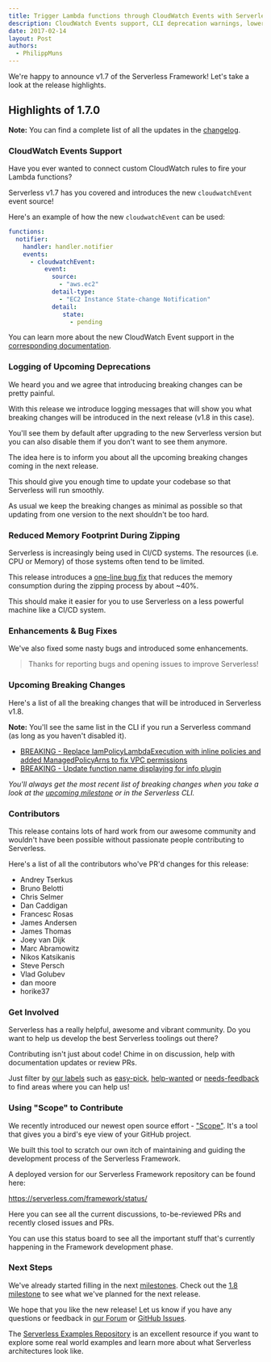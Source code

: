 ```yaml
---
title: Trigger Lambda functions through CloudWatch Events with Serverless v1.7
description: CloudWatch Events support, CLI deprecation warnings, lower memory usage during zipping, bugfixes and improvements in the Serverless Framework v1.7 release.
date: 2017-02-14
layout: Post
authors:
  - PhilippMuns
---
```


We're happy to announce v1.7 of the Serverless Framework! Let's take a look at the release highlights.

## Highlights of 1.7.0

**Note:** You can find a complete list of all the updates in the [changelog](https://github.com/serverless/serverless/blob/master/CHANGELOG.md).

### CloudWatch Events Support

Have you ever wanted to connect custom CloudWatch rules to fire your Lambda functions?

Serverless v1.7 has you covered and introduces the new `cloudwatchEvent` event source!

Here's an example of how the new `cloudwatchEvent` can be used:

```yml
functions:
  notifier:
    handler: handler.notifier
    events:
      - cloudwatchEvent:
          event:
            source:
              - "aws.ec2"
            detail-type:
              - "EC2 Instance State-change Notification"
            detail:
               state:
                 - pending
```

You can learn more about the new CloudWatch Event support in the [corresponding documentation](https://serverless.com/framework/docs/providers/aws/events/cloudwatch-event/).

### Logging of Upcoming Deprecations

We heard you and we agree that introducing breaking changes can be pretty painful.

With this release we introduce logging messages that will show you what breaking changes will be introduced in the next release (v1.8 in this case).

You'll see them by default after upgrading to the new Serverless version but you can also disable them if you don't want to see them anymore.

The idea here is to inform you about all the upcoming breaking changes coming in the next release.

This should give you enough time to update your codebase so that Serverless will run smoothly.

As usual we keep the breaking changes as minimal as possible so that updating from one version to the next shouldn't be too hard.

### Reduced Memory Footprint During Zipping

Serverless is increasingly being used in CI/CD systems. The resources (i.e. CPU or Memory) of those systems often tend to be limited.

This release introduces a [one-line bug fix](https://github.com/serverless/serverless/pull/3220) that reduces the memory consumption during the zipping process by about ~40%.

This should make it easier for you to use Serverless on a less powerful machine like a CI/CD system.

### Enhancements & Bug Fixes

We've also fixed some nasty bugs and introduced some enhancements.

> Thanks for reporting bugs and opening issues to improve Serverless!

### Upcoming Breaking Changes

Here's a list of all the breaking changes that will be introduced in Serverless v1.8.

**Note:** You'll see the same list in the CLI if you run a Serverless command (as long as you haven't disabled it).

- [BREAKING - Replace IamPolicyLambdaExecution with inline policies and added ManagedPolicyArns to fix VPC permissions](https://github.com/serverless/serverless/pull/2983)
- [BREAKING - Update function name displaying for info plugin](https://github.com/serverless/serverless/pull/3239)

*You'll always get the most recent list of breaking changes when you take a look at the [upcoming milestone](https://github.com/serverless/serverless/milestones) or in the Serverless CLI.*

### Contributors

This release contains lots of hard work from our awesome community and wouldn't have been possible without passionate people contributing to Serverless.

Here's a list of all the contributors who've PR'd changes for this release:

- Andrey Tserkus 
- Bruno Belotti 
- Chris Selmer 
- Dan Caddigan 
- Francesc Rosas 
- James Andersen 
- James Thomas 
- Joey van Dijk 
- Marc Abramowitz 
- Nikos Katsikanis 
- Steve Persch 
- Vlad Golubev 
- dan moore 
- horike37

### Get Involved

Serverless has a really helpful, awesome and vibrant community. Do you want to help us develop the best Serverless toolings out there?

Contributing isn't just about code! Chime in on discussion, help with documentation updates or review PRs.

Just filter by [our labels](https://github.com/serverless/serverless/labels) such as [easy-pick](https://github.com/serverless/serverless/issues?q=is%3Aopen+is%3Aissue+label%3Astatus%2Feasy-pick), [help-wanted](https://github.com/serverless/serverless/issues?q=is%3Aopen+is%3Aissue+label%3Astatus%2Fhelp-wanted) or [needs-feedback](https://github.com/serverless/serverless/labels/stage%2Fneeds-feedback) to find areas where you can help us!

### Using "Scope" to Contribute

We recently introduced our newest open source effort - ["Scope"](https://github.com/serverless/scope). It's a tool that gives you a bird's eye view of your GitHub project.

We built this tool to scratch our own itch of maintaining and guiding the development process of the Serverless Framework.

A deployed version for our Serverless Framework repository can be found here:

https://serverless.com/framework/status/

Here you can see all the current discussions, to-be-reviewed PRs and recently closed issues and PRs.

You can use this status board to see all the important stuff that's currently happening in the Framework development phase.

### Next Steps

We've already started filling in the next [milestones](https://github.com/serverless/serverless/milestones). Check out the [1.8 milestone](https://github.com/serverless/serverless/milestone/23) to see what we've planned for the next release.

We hope that you like the new release! Let us know if you have any questions or feedback in [our Forum](http://forum.serverless.com/) or [GitHub Issues](https://github.com/serverless/serverless/issues).

The [Serverless Examples Repository](https://github.com/serverless/examples) is an excellent resource if you want to explore some real world examples and learn more about what Serverless architectures look like.
